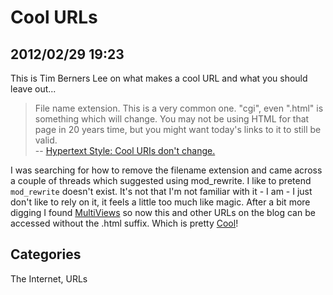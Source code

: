 # Cool URLs
## 2012/02/29 19:23

This is Tim Berners Lee on what makes a cool URL and what you should 
leave out...

> File name extension. This is a very common one. "cgi", even ".html" is 
> something which will change. You may not be using HTML for that page in 
> 20 years time, but you might want today's links to it to still be valid.  
> -- [Hypertext Style: Cool URIs don't change.][1]

[1]: http://www.w3.org/Provider/Style/URI.html

I was searching for how to remove the filename extension and came across 
a couple of threads which suggested using mod_rewrite. I like to pretend 
`mod_rewrite` doesn't exist. It's not that I'm not familiar with it - I 
am - I just don't like to rely on it, it feels a little too much like 
magic. After a bit more digging I found [MultiViews][] so now this and 
other URLs on the blog can be accessed without the .html suffix. Which 
is pretty [Cool][]!

[MultiViews]: http://httpd.apache.org/docs/2.2/mod/core.html#options
[Cool]: Cool-URLs

## Categories
The Internet, URLs